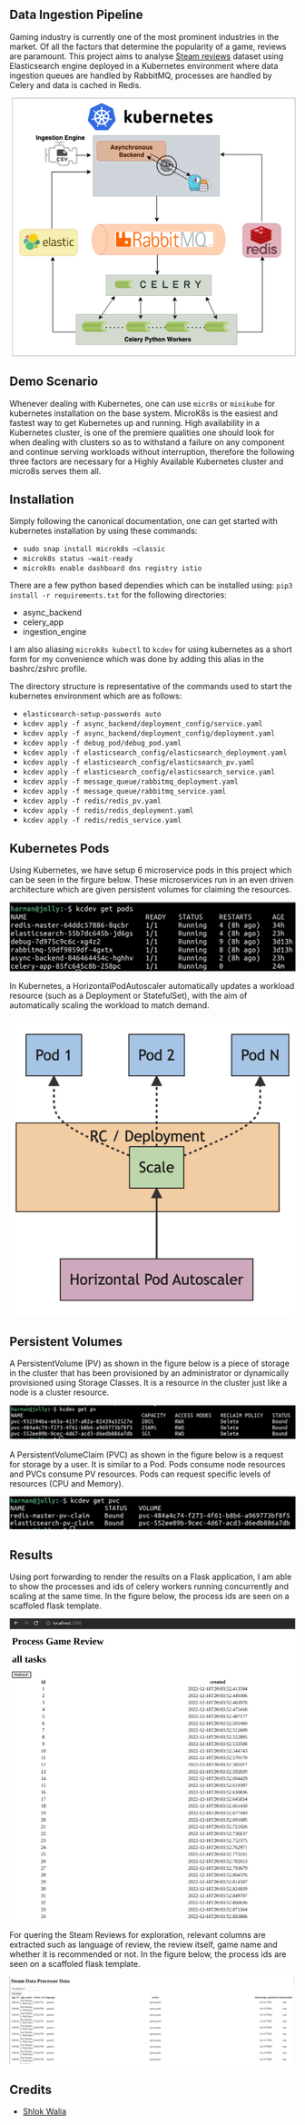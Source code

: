 ## Data Ingestion Pipeline
Gaming industry is currently one of the most prominent industries in the market. Of all the factors that   determine the popularity of a game, reviews are paramount. This project aims to analyse [Steam reviews](https://www.kaggle.com/datasets/najzeko/steam-reviews-2021) dataset using Elasticsearch engine deployed in a Kubernetes environment where data ingestion queues are handled by RabbitMQ, processes are handled by Celery and data is cached in Redis.

![architecture](/figures/architecture.png)

## Demo Scenario
Whenever dealing with Kubernetes, one can use `micr8s` or `minikube` for kubernetes installation on the base system. MicroK8s is the easiest and fastest way to get Kubernetes up and running. High availability in a Kubernetes cluster, is one of the premiere qualities one should look for when dealing with clusters so as to withstand a failure on any component and continue serving workloads without interruption, therefore the following three factors are necessary for a Highly Available Kubernetes cluster and micro8s serves them all.

## Installation
Simply following the canonical documentation, one can get started with kubernetes installation by using these commands:
- `sudo snap install microk8s –classic`
- `microk8s status –wait-ready`
- `microk8s enable dashboard dns registry istio`

There are a few python based dependies which can be installed
using: `pip3 install -r requirements.txt` for the following directories:
- async_backend
- celery_app
- ingestion_engine

I am also aliasing `microk8s kubectl` to `kcdev` for using kubernetes as a short form for my convenience which was done by adding this alias in the bashrc/zshrc profile.

The directory structure is representative of the commands used to start the kubernetes environment which are as follows: 

- ```elasticsearch-setup-passwords auto```
- ```kcdev apply -f async_backend/deployment_config/service.yaml```
- ```kcdev apply -f async_backend/deployment_config/deployment.yaml```
- ```kcdev apply -f debug_pod/debug_pod.yaml```
- ```kcdev apply -f elasticsearch_config/elasticsearch_deployment.yaml```
- ```kcdev apply -f elasticsearch_config/elasticsearch_pv.yaml```
- ```kcdev apply -f elasticsearch_config/elasticsearch_service.yaml```
- ```kcdev apply -f message_queue/rabbitmq_deployment.yaml```
- ```kcdev apply -f message_queue/rabbitmq_service.yaml```
- ```kcdev apply -f redis/redis_pv.yaml```
- ```kcdev apply -f redis/redis_deployment.yaml```
- ```kcdev apply -f redis/redis_service.yaml```

## Kubernetes Pods
Using Kubernetes, we have setup 6 microservice pods in this project which can be seen in the firgure below. These microservices run in an even driven architecture which are given persistent volumes for claiming the resources.

![pods](/figures/pods.png)

In Kubernetes, a HorizontalPodAutoscaler automatically updates a workload resource (such as a Deployment or StatefulSet), with the aim of automatically scaling the workload to match demand.

![hpa](/figures/hpa.png)

## Persistent Volumes
A PersistentVolume (PV) as shown in the figure below is a piece of storage in the cluster that has been provisioned by an administrator or dynamically provisioned using Storage Classes. It is a resource in the cluster just like a node is a cluster resource.

![pv](/figures/pv.png)

A PersistentVolumeClaim (PVC) as shown in the figure below is a request for storage by a user. It is similar to a Pod. Pods consume node resources and PVCs consume PV resources. Pods can request specific levels of resources (CPU and Memory).

![pvc](/figures/pvc.png)

## Results
Using port forwarding to render the results on a Flask application, I am able to show the processes and ids of celery workers running concurrently and scaling at the same time. In the figure below, the process ids are seen on a scaffoled flask template.

![processresult](/figures/processresult.png)

For quering the Steam Reviews for exploration, relevant columns are extracted such as language of review, the review itself, game name and whether it is recommended or not. In the figure below, the process ids are seen on a scaffoled flask template.

![queryresult](/figures/queryresult.png)

## Credits
- [Shlok Walia](https://github.com/coderhyno)

